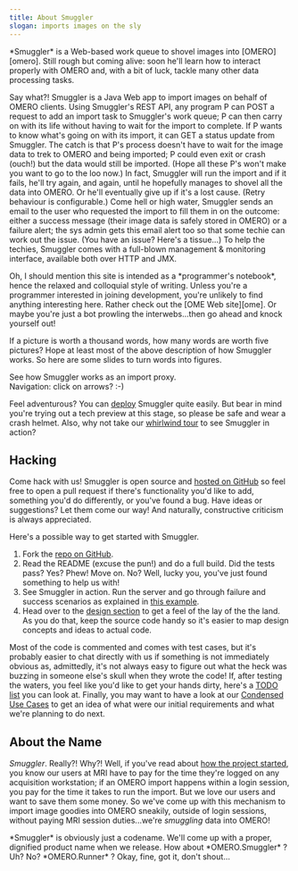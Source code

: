 ```yaml
---
title: About Smuggler
slogan: imports images on the sly
---
```


<p class="intro">
*Smuggler* is a Web-based work queue to shovel images into
[OMERO][omero]. Still rough but coming alive: soon he'll learn how to interact
properly with OMERO and, with a bit of luck, tackle many other data processing
tasks.
</p>

Say what?! Smuggler is a Java Web app to import images on behalf of OMERO
clients.
Using Smuggler's REST API, any program P can POST a request to add an import
task to Smuggler's work queue; P can then carry on with its life without having
to wait for the import to complete. If P wants to know what's going on with its
import, it can GET a status update from Smuggler. The catch is that P's process
doesn't have to wait for the image data to trek to OMERO and being imported;
P could even exit or crash (ouch!) but the data would still be imported.
(Hope all these P's won't make you want to go to the loo now.) 
In fact, Smuggler will run the import and if it fails, he'll try again, and
again, until he hopefully manages to shovel all the data into OMERO. Or he'll
eventually give up if it's a lost cause. (Retry behaviour is configurable.)
Come hell or high water, Smuggler sends an email to the user who requested
the import to fill them in on the outcome: either a success message (their
image data is safely stored in OMERO) or a failure alert; the sys admin gets
this email alert too so that some techie can work out the issue.
(You have an issue? Here's a tissue...)
To help the techies, Smuggler comes with a full-blown management &amp;
monitoring interface, available both over HTTP and JMX.

<p class="pull-quote">
Oh, I should mention this site is intended as a *programmer's notebook*,
hence the relaxed and colloquial style of writing.
Unless you're a programmer interested in joining development, you're unlikely
to find anything interesting here. Rather check out the [OME Web site][ome].
Or maybe you're just a bot prowling the interwebs...then go ahead and knock
yourself out!
</p>

If a picture is worth a thousand words, how many words are worth five
pictures? Hope at least most of the above description of how Smuggler
works. So here are some slides to turn words into figures.

<div class="diagram" id="components" src="examples/smugs-as-proxy/1.svg">
See how Smuggler works as an import proxy.<br/>
Navigation: click on arrows? :-)</div>

Feel adventurous? You can [deploy][deployment] Smuggler quite easily. But
bear in mind you're trying out a tech preview at this stage, so please be
safe and wear a crash helmet.
Also, why not take our [whirlwind tour][whirlwind-tour] to see Smuggler
in action?


Hacking
-------
Come hack with us! Smuggler is open source and [hosted on GitHub][smuggler-git]
so feel free to open a pull request if there's functionality you'd like to
add, something you'd do differently, or you've found a bug. Have ideas or
suggestions? Let them come our way! And naturally, constructive criticism
is always appreciated.

Here's a possible way to get started with Smuggler.

1. Fork the [repo on GitHub][smuggler-git].
2. Read the README (excuse the pun!) and do a full build. Did the tests pass?
Yes? Phew! Move on. No? Well, lucky you, you've just found something to help
us with! 
3. See Smuggler in action. Run the server and go through failure and success
scenarios as explained in [this example][whirlwind-tour].
4. Head over to the [design section][design] to get a feel of the lay of the
the land. As you do that, keep the source code handy so it's easier to map
design concepts and ideas to actual code.

Most of the code is commented and comes with test cases, but it's probably
easier to chat directly with us if something is not immediately obvious as,
admittedly, it's not always easy to figure out what the heck was buzzing in
someone else's skull when they wrote the code! If, after testing the waters,
you feel like you'd like to get your hands dirty, here's a [TODO list][smuggler-todo]
you can look at.
Finally, you may want to have a look at our [Condensed Use Cases][use-cases]
to get an idea of what were our initial requirements and what we're planning
to do next.


About the Name
--------------
*Smuggler*. Really?! Why?! Well, if you've read about [how the project
started][use-cases-history-section], you know our users at MRI have to pay
for the time they're logged on any acquisition workstation; if an OMERO import
happens within a login session, you pay for the time it takes to run the import.
But we love our users and want to save them some money. So we've come up with
this mechanism to import image goodies into OMERO sneakily, outside of login
sessions, without paying MRI session duties...we're *smuggling* data
into OMERO!

<p class="side-note">
*Smuggler* is obviously just a codename. We'll come up with a proper,
dignified product name when we release. How about *OMERO.Smuggler* ?
Uh? No? *OMERO.Runner* ? Okay, fine, got it, don't shout...
</p>




[deployment]: deployment/index.html
    "Deployment"
[design]: design/index.html
  "Design"
[ome]: http://www.openmicroscopy.org/
  "OME Home"
[omero]: http://www.openmicroscopy.org/site/products/omero
  "OMERO Home"
[smuggler-git]: https://github.com/c0c0n3/ome-smuggler
  "Smuggler on GitHub"
[smuggler-todo]: https://github.com/c0c0n3/ome-smuggler/blob/master/TODO.md
  "Smuggler's TODO List"  
[use-cases]: /content/use-cases/index.html
  "Condensed Use Cases"
[use-cases-history-section]: /content/use-cases/index.html#a-little-bit-of-history
  "Condensed Use Cases - A Little Bit of History"
[whirlwind-tour]: examples/whirlwind-tour.html
  "Whirlwind Tour of Smuggler"
